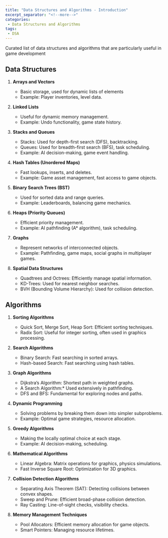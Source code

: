```yaml
---
title: "Data Structures and Algorithms - Introduction"
excerpt_separator: "<!--more-->"
categories:
 - Data Structures and Algorithms 
tags:
 - DSA
---
```


Curated list of data structures and algorithms that are particularly useful in game development

<!--more-->

## Data Structures

1. **Arrays and Vectors**
    - Basic storage, used for dynamic lists of elements
    - Example: Player inventories, level data.

2. **Linked Lists**
    - Useful for dynamic memory management.
    - Example: Undo functionality, game state history.

3. **Stacks and Queues**
    - Stacks: Used for depth-first search (DFS), backtracking.
    - Queues: Used for breadth-first search (BFS), task scheduling.
    - Example: AI decision-making, game event handling.

4. **Hash Tables (Unordered Maps)**
    - Fast lookups, inserts, and deletes.
    - Example: Game asset management, fast access to game objects.

5. **Binary Search Trees (BST)**
    - Used for sorted data and range queries.
    - Example: Leaderboards, balancing game mechanics.

6. **Heaps (Priority Queues)**
    - Efficient priority management.
    - Example: AI pathfinding (A* algorithm), task scheduling.

7. **Graphs**
    - Represent networks of interconnected objects.
    - Example: Pathfinding, game maps, social graphs in multiplayer games.

8. **Spatial Data Structures**
    - Quadtrees and Octrees: Efficiently manage spatial information.
    - KD-Trees: Used for nearest neighbor searches.
    - BVH (Bounding Volume Hierarchy): Used for collision detection.


## Algorithms

1. **Sorting Algorithms**
    - Quick Sort, Merge Sort, Heap Sort: Efficient sorting techniques.
    - Radix Sort: Useful for integer sorting, often used in graphics processing.

2. **Search Algorithms**
    - Binary Search: Fast searching in sorted arrays.
    - Hash-based Search: Fast searching using hash tables.

3. **Graph Algorithms**
    - Dijkstra’s Algorithm: Shortest path in weighted graphs.
    - A Search Algorithm:* Used extensively in pathfinding.
    - DFS and BFS: Fundamental for exploring nodes and paths.

4. **Dynamic Programming**
    - Solving problems by breaking them down into simpler subproblems.
    - Example: Optimal game strategies, resource allocation.

5. **Greedy Algorithms**
    - Making the locally optimal choice at each stage.
    - Example: AI decision-making, scheduling.

6. **Mathematical Algorithms**
    - Linear Algebra: Matrix operations for graphics, physics simulations.
    - Fast Inverse Square Root: Optimization for 3D graphics.

7. **Collision Detection Algorithms**
    - Separating Axis Theorem (SAT): Detecting collisions between convex shapes.
    - Sweep and Prune: Efficient broad-phase collision detection.
    - Ray Casting: Line-of-sight checks, visibility checks.

8. **Memory Management Techniques**
    - Pool Allocators: Efficient memory allocation for game objects.
    - Smart Pointers: Managing resource lifetimes.